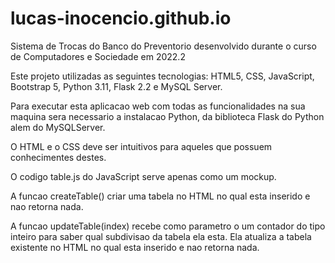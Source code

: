 # lucas-inocencio.github.io
Sistema de Trocas do Banco do Preventorio desenvolvido durante o curso de Computadores e Sociedade em 2022.2

Este projeto utilizadas as seguintes tecnologias: HTML5, CSS, JavaScript, Bootstrap 5, Python 3.11, Flask 2.2 e MySQL Server.

Para executar esta aplicacao web com todas as funcionalidades na sua maquina sera necessario a instalacao Python, da biblioteca Flask do Python alem do MySQLServer.

O HTML e o CSS deve ser intuitivos para aqueles que possuem conhecimentes destes.

O codigo table.js do JavaScript serve apenas como um mockup.

A funcao createTable() criar uma tabela no HTML no qual esta inserido e nao retorna nada.

A funcao updateTable(index) recebe como parametro o um contador do tipo inteiro para saber qual subdivisao da tabela ela esta.
Ela atualiza a tabela existente no HTML no qual esta inserido e nao retorna nada.
